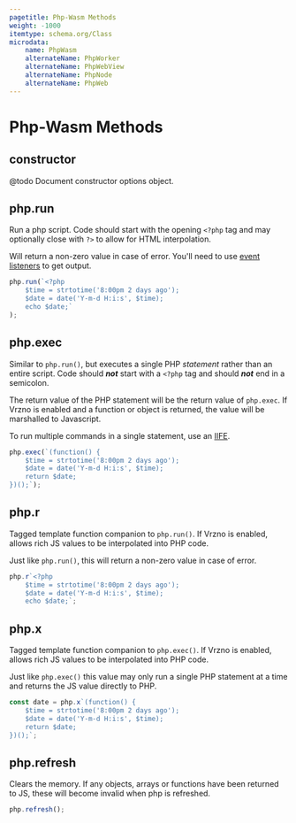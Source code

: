 ```yaml
---
pagetitle: Php-Wasm Methods
weight: -1000
itemtype: schema.org/Class
microdata:
    name: PhpWasm
    alternateName: PhpWorker
    alternateName: PhpWebView
    alternateName: PhpNode
    alternateName: PhpWeb
---
```

# Php-Wasm Methods

## constructor

<span class = "highlight">@todo</span> Document constructor options object.

## php.run

Run a php script. Code should start with the opening `<?php` tag and may optionally close with `?>` to allow for HTML interpolation.

Will return a non-zero value in case of error. You'll need to use [event listeners](/getting-started/php-in-js.html#running-php-taking-output) to get output.

```javascript
php.run(`<?php
    $time = strtotime('8:00pm 2 days ago');
    $date = date('Y-m-d H:i:s', $time);
    echo $date;`
);
```

## php.exec

Similar to `php.run()`, but executes a single PHP *statement* rather than an entire script. Code should ***not*** start with a `<?php` tag and should ***not*** end in a semicolon.

The return value of the PHP statement will be the return value of `php.exec`. If Vrzno is enabled and a function or object is returned, the value will be marshalled to Javascript.

To run multiple commands in a single statement, use an [IIFE](https://en.wikipedia.org/wiki/Immediately_invoked_function_expression).

```javascript
php.exec(`(function() {
    $time = strtotime('8:00pm 2 days ago');
    $date = date('Y-m-d H:i:s', $time);
    return $date;
})();`);
```

## php.r

Tagged template function companion to `php.run()`. If Vrzno is enabled, allows rich JS values to be interpolated into PHP code.

Just like `php.run()`, this will return a non-zero value in case of error.

```javascript
php.r`<?php
    $time = strtotime('8:00pm 2 days ago');
    $date = date('Y-m-d H:i:s', $time);
    echo $date;`;
```

## php.x

Tagged template function companion to `php.exec()`. If Vrzno is enabled, allows rich JS values to be interpolated into PHP code.

Just like `php.exec()` this value may only run a single PHP statement at a time and returns the JS value directly to PHP.

```javascript
const date = php.x`(function() {
    $time = strtotime('8:00pm 2 days ago');
    $date = date('Y-m-d H:i:s', $time);
    return $date;
})();`;
```

## php.refresh

Clears the memory. If any objects, arrays or functions have been returned to JS, these will become invalid when php is refreshed.

```javascript
php.refresh();
```
